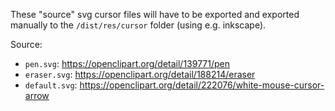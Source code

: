 These "source" svg cursor files will have to be exported and exported manually
to the `/dist/res/cursor` folder (using e.g. inkscape).

Source:
- `pen.svg`: https://openclipart.org/detail/139771/pen
- `eraser.svg`: https://openclipart.org/detail/188214/eraser
- `default.svg`: https://openclipart.org/detail/222076/white-mouse-cursor-arrow
